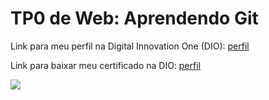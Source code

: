 <h1>TP0 de Web: Aprendendo Git</h1>

Link para meu perfil na Digital Innovation One (DIO):
<a href="https://web.digitalinnovation.one/users/SEU_USUARIO?tab=achievements">
  perfil
</a>

Link para baixar meu certificado na DIO:
<a href="https://certificates.digitalinnovation.one/ID_DO_CERTIFICADO">
  perfil
</a>

<img src="https://fegemo.github.io/cefet-web/images/medalha-curso-git-na-dio.png">


